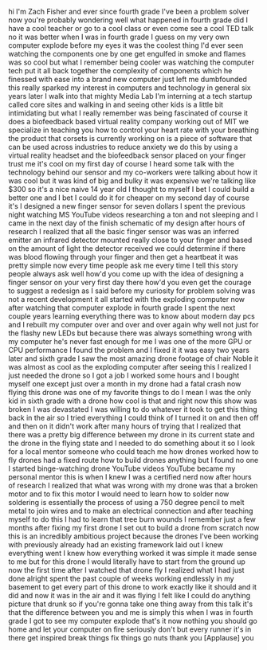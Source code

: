 
hi I&#39;m Zach Fisher and ever since fourth
grade I&#39;ve been a problem solver now
you&#39;re probably wondering well what
happened in fourth grade did I have a
cool teacher or go to a cool class or
even come see a cool TED talk no it was
better when I was in fourth grade I
guess on my very own computer explode
before my eyes it was the coolest thing
I&#39;d ever seen
watching the components one by one get
engulfed in smoke and flames was so cool
but what I remember being cooler was
watching the computer tech put it all
back together the complexity of
components which he finessed with ease
into a brand new computer just left me
dumbfounded this really sparked my
interest in computers and technology in
general six years later I walk into that
mighty Media Lab I&#39;m interning at a tech
startup called core sites and walking in
and seeing other kids is a little bit
intimidating but what I really remember
was being fascinated of course it does a
biofeedback based virtual reality
company working out of MIT
we specialize in teaching you how to
control your heart rate with your
breathing the product that corsets is
currently working on is a piece of
software that can be used across
industries to reduce anxiety we do this
by using a virtual reality headset and
the biofeedback sensor placed on your
finger trust me
it&#39;s cool on my first day of course I
heard some talk with the technology
behind our sensor and my co-workers were
talking about how it was cool but it was
kind of big and bulky it was expensive
we&#39;re talking like $300 so it&#39;s a nice
naive 14 year old I thought to myself I
bet I could build a better one and I bet
I could do it for cheaper on my second
day of course it&#39;s I designed a new
finger sensor for seven dollars I spent
the previous night watching MS YouTube
videos researching a ton and not
sleeping and I came in the next day of
the finish schematic of my design after
hours of research I realized that all
the basic finger sensor was was an
inferred emitter
an infrared detector mounted really
close to your finger and based on the
amount of light the detector received we
could determine if there was blood
flowing through your finger and then get
a heartbeat it was pretty simple now
every time people ask me every time I
tell this story people always ask well
how&#39;d you come up with the idea of
designing a finger sensor on your very
first day there how&#39;d you even get the
courage to suggest a redesign as I said
before my curiosity for problem solving
was not a recent development it all
started with the exploding computer now
after watching that computer explode in
fourth grade I spent the next couple
years learning everything there was to
know about modern day pcs and I rebuilt
my computer over and over and over again
why well not just for the flashy new
LEDs but because there was always
something wrong with my computer
he&#39;s never fast enough for me I was one
of the more GPU or CPU performance I
found the problem and I fixed it it was
easy
two years later and sixth grade
I saw the most amazing drone footage of
chair Noble it was almost as cool as the
exploding computer after seeing this I
realized I just needed the drone so I
got a job I worked some hours and I
bought myself one except just over a
month in my drone had a fatal crash now
flying this drone was one of my favorite
things to do I mean I was the only kid
in sixth grade with a drone how cool is
that and right now this show was broken
I was devastated I was willing to do
whatever it took to get this thing back
in the air so I tried everything I could
think of I turned it on and then off and
then on it didn&#39;t work after many hours
of trying that I realized that there was
a pretty big difference between my drone
in its current state and the drone in
the flying state and I needed to do
something about it so I look for a local
mentor someone who could teach me how
drones worked how to fly drones had a
fixed route how to build drones anything
but I found no one I started
binge-watching drone YouTube videos
YouTube became my personal mentor this
is when I knew I was a certified nerd
now after hours of research I realized
that what was wrong with my drone was
that a broken motor and to fix this
motor I would need to learn how to
solder now soldering is essentially the
process of using a 750 degree pencil to
melt metal to join wires and to make an
electrical connection and after teaching
myself to do this I had to learn that
tree burn wounds
I remember just a few months after
fixing my first drone I set out to build
a drone from scratch now this is an
incredibly ambitious project because the
drones I&#39;ve been working with previously
already had an existing framework laid
out I knew everything went I knew how
everything worked it was simple it made
sense to me but for this drone I would
literally have to start from the ground
up now the first time after I watched
that drone fly I realized what I had
just done
alright spent the past couple of weeks
working endlessly in my basement to get
every part of this drone to work exactly
like it should and it did and now it was
in the air and it was flying I felt like
I could do anything
picture that drunk so if you&#39;re gonna
take one thing away from this talk it&#39;s
that the difference between you and me
is simply this when I was in fourth
grade I got to see my computer explode
that&#39;s it now nothing you should go home
and let your computer on fire seriously
don&#39;t but every runner it&#39;s in there get
inspired break things fix things go nuts
thank you
[Applause]
you
